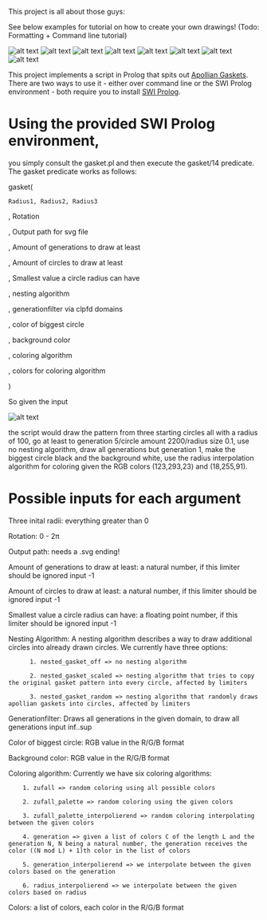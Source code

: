 
This project is all about those guys:

See below examples for tutorial on how to create your own drawings! (Todo: Formatting + Command line tutorial)

![alt text](https://github.com/Ferdodonna/Gasket/blob/master/examples/example11.PNG)
![alt text](https://github.com/Ferdodonna/Gasket/blob/master/examples/example7.PNG)
![alt text](https://github.com/Ferdodonna/Gasket/blob/master/examples/example1.PNG)
![alt text](https://github.com/Ferdodonna/Gasket/blob/master/examples/example9.PNG)
![alt text](https://github.com/Ferdodonna/Gasket/blob/master/examples/example3.PNG)
![alt text](https://github.com/Ferdodonna/Gasket/blob/master/examples/example4.PNG)
![alt text](https://github.com/Ferdodonna/Gasket/blob/master/examples/example8.PNG)
![alt text](https://github.com/Ferdodonna/Gasket/blob/master/examples/example12.PNG)

This project implements a script in Prolog that spits out [Apollian Gaskets](https://en.wikipedia.org/wiki/Apollonian_gasket). There are two ways to use it - either over command line or the SWI Prolog environment -  both require you to install [SWI Prolog](https://www.swi-prolog.org).

# Using the provided SWI Prolog environment, 
you simply consult the gasket.pl and then execute the gasket/14 predicate. The gasket predicate works as follows:



gasket( 
   
    Radius1, Radius2, Radius3
   
   , Rotation
   
   , Output path for svg file
   
   , Amount of generations to draw at least
   
   , Amount of circles to draw at least
   
   , Smallest value a circle radius can have
   
   , nesting algorithm
   
   , generationfilter via clpfd domains
   
   , color of biggest circle
   
   , background color
   
   , coloring algorithm
   
   , colors for coloring algorithm

)

      
So given the input 

![alt text](https://github.com/Ferdodonna/Gasket/blob/master/examples/example_input.PNG)

the script would draw the pattern from three starting circles all with a radius of 100, go at least to generation 5/circle amount 2200/radius size 0.1, use no nesting algorithm, draw all generations but generation 1, make the biggest circle black and the background white, use the radius interpolation algorithm for coloring given the RGB colors (123,293,23) and (18,255,91).

# Possible inputs for each argument

Three inital radii: everything greater than 0

Rotation: 0 - 2π

Output path: needs a .svg ending!

Amount of generations to draw at least: a natural number, if this limiter should be ignored input -1

Amount of circles to draw at least: a natural number, if this limiter should be ignored input -1

Smallest value a circle radius can have: a floating point number, if this limiter should be ignored input -1

Nesting Algorithm: A nesting algorithm describes a way to draw additional circles into already drawn circles. We currently have three 
options:
          
          1. nested_gasket_off => no nesting algorithm
          
          2. nested_gasket_scaled => nesting algorithm that tries to copy the original gasket pattern into every circle, affected by limiters
          
          3. nested_gasket_random => nesting algorithm that randomly draws apollian gaskets into circles, affected by limiters

Generationfilter: Draws all generations in the given domain, to draw all generations input inf..sup

Color of biggest circle: RGB value in the R/G/B format

Background color: RGB value in the R/G/B format

Coloring algorithm: Currently we have six coloring algorithms:


        1. zufall => random coloring using all possible colors

        2. zufall_palette => random coloring using the given colors

        3. zufall_palette_interpolierend => random coloring interpolating between the given colors

        4. generation => given a list of colors C of the length L and the generation N, N being a natural number, the generation receives the color ((N mod L) + 1)th color in the list of colors
          
        5. generation_interpolierend => we interpolate between the given colors based on the generation
          
        6. radius_interpolierend => we interpolate between the given colors based on radius

Colors: a list of colors, each color in the R/G/B format



